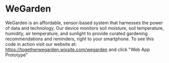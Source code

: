 # WeGarden
WeGarden is an affordable, sensor-based system that harnesses the power of data and technology. Our device monitors soil moisture, soil temperature, humidity, air temperature, and sunlight to provide curated gardening recommendations and reminders, right to your smartphone. To see this code in action visit our website at: https://togetherwegarden.wixsite.com/wegarden
and click "Web App Prototype"
